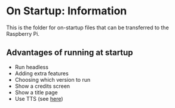 # On Startup: Information
This is the folder for on-startup files that can be transferred to the Raspberry Pi.

## Advantages of running at startup
- Run headless
- Adding extra features
- Choosing which version to run
- Show a credits screen
- Show a title page
- Use TTS (see [here](help/setup_text-to-speech))
